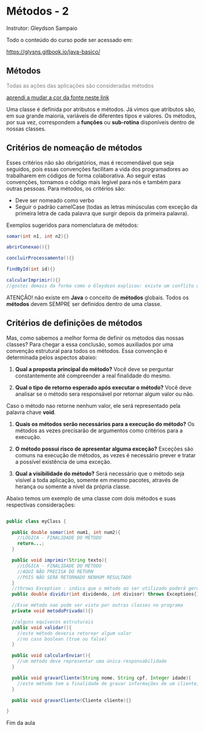 # Métodos - 2
Instrutor: Gleydson Sampaio

Todo o conteúdo do curso pode ser acessado em:

https://glysns.gitbook.io/java-basico/

## Métodos

<span style="color:gray">Todas as ações das aplicações são consideradas métodos</span>

[aprendi a mudar a cor da fonte neste link](https://stackoverflow.com/questions/35465557/how-to-apply-color-on-text-in-markdown)

Uma classe é definida por atributos e métodos. Já vimos que atributos são, em sua grande maioria, variáveis de diferentes tipos e valores. Os métodos, por sua vez, correspondem a **funções** ou **sub-rotina** disponíveis dentro de nossas classes.

## Critérios de nomeação de métodos 

Esses critérios não são obrigatórios, mas é recomendável que seja seguidos, pois essas convenções facilitam a vida dos programadores ao trabalharem em códigos de forma colaborativa. Ao seguir estas convenções, tornamos o código mais legível para nós e também para outras pessoas. Para métodos, os critérios são:

* Deve ser nomeado como verbo
* Seguir o padrão camelCase (todas as letras minúsculas com exceção da primeira letra de cada palavra que surgir depois da primeira palavra).

Exemplos sugeridos para nomenclatura de métodos:

```java
somar(int n1, int n2){}

abrirConexao(){}

concluirProcessamento(){}

findById(int id){}

calcularImprimir(){}
//gostei demais da forma como o Gleydson explicou: existe um conflito de responsabilidade do método, esse método tem que ser desmenbrado em dois para poder funcionar de forma mais precisa
```

ATENÇÃO! não existe em **Java** o conceito de **métodos** globais. Todos os **métodos** devem SEMPRE ser definidos dentro de uma classe.

## Critérios de definições de métodos 

Mas, como sabemos a melhor forma de definir os métodos das nossas classes? Para chegar a essa conclusão, somos auxiliados por uma convenção estrutural para todos os métodos. Essa convenção é determinada pelos aspectos abaixo:

1. **Qual a proposta principal do método?** Você deve se perguntar constantemente até compreender a real finalidade do mesmo.

2. **Qual o tipo de retorno esperado após executar o método?** Você deve analisar se o método sera responsável por retornar algum valor ou não.

Caso o método nao retorne nenhum valor, ele será representado pela palavra chave **void**.

1. **Quais os métodos serão necessários para a execução do método?** Os métodos as vezes precisarão de argumentos como critérios para a execução.

2.  **O método possui risco de apresentar alguma exceção?** Exceções são comuns na execução de métodos, as vezes é necessário prever e tratar a possível existência de uma exceção.

3.  **Qual a visibilidade do método?** Será necessário que o método seja visível a toda aplicação, somente em mesmo pacotes, através de herança ou somente a nível da própria classe.

Abaixo temos um exemplo de uma classe com dois métodos e suas respectivas considerações:

```java

public class myClass {

  public double somar(int num1, int num2){
    //LÓGICA - FINALIDADE DO MÉTODO
    return...;
  }

  public void imprimir(String texto){
    //LÓGICA - FINALIDADE DO MÉTODO
    //AQUI NÃO PRECISA DO RETURN
    //POIS NÃO SERÁ RETORNADO NENHUM RESULTADO 
  }
  //throws Exception : indica que o método ao ser utilizado poderá gerar uma exceção
  public double dividir(int dividendo, int divisor) throws Exceptions{}

  //Esse método nao pode ser visto por outras classes no programa
  private void metodoPrivado(){}

  //alguns equívocos estruturais
  public void validar(){
    //este método deveria retornar algum valor
    //no caso boolean (true ou false)
  }

  public void calcularEnviar(){
    //um método deve representar uma única responsabilidade 
  }

  public void gravarCliente(String nome, String cpf, Integer idade){
    //este método tem a finalidade de gravar informações de um cliente, por que não um objeto cliente e passar como parâmetro, veja abaixo 
  }

  public void gravarCliente(Cliente cliente){}

}

```

Fim da aula
